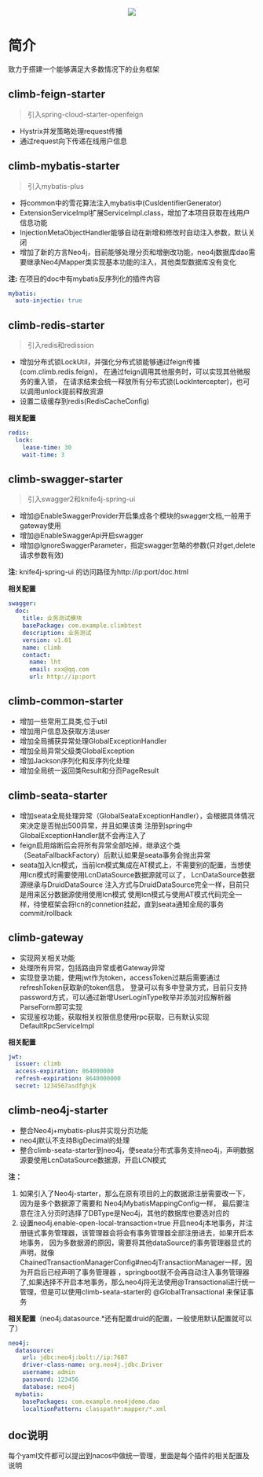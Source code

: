 <p align="center">
<img src="http://note.youdao.com/yws/public/resource/c5bcec6a18cb3ac6dcdf6cc8c60afc2a/xmlnote/82B069C852824EA4813685A53501C449/13731" border="0" />
</p>

# 简介
致力于搭建一个能够满足大多数情况下的业务框架

##  climb-feign-starter
> 引入spring-cloud-starter-openfeign
- Hystrix并发策略处理request传播
- 通过request向下传递在线用户信息

##  climb-mybatis-starter
> 引入mybatis-plus
- 将common中的雪花算法注入mybatis中(CusIdentifierGenerator)
- ExtensionServiceImpl扩展ServiceImpl.class，增加了本项目获取在线用户信息功能
- InjectionMetaObjectHandler能够自动在新增和修改时自动注入参数，默认关闭
- 增加了新的方言Neo4j，目前能够处理分页和增删改功能，neo4j数据库dao需要继承Neo4jMapper类实现基本功能的注入，其他类型数据库没有变化

**注:** 在项目的doc中有mybatis反序列化的插件内容
```yaml
mybatis:
  auto-injectio: true
```
##  climb-redis-starter
> 引入redis和redission
- 增加分布式锁LockUtil，并强化分布式锁能够通过feign传播(com.climb.redis.feign)，
在通过feign调用其他服务时，可以实现其他微服务的重入锁，
在请求结束会统一释放所有分布式锁(LockIntercepter)，也可以调用unlock提前释放资源
- 设置二级缓存到redis(RedisCacheConfig)

**相关配置**
```yaml
redis:
  lock:
    lease-time: 30
    wait-time: 3
```

## climb-swagger-starter
> 引入swagger2和knife4j-spring-ui
- 增加@EnableSwaggerProvider开启集成各个模块的swagger文档,一般用于gateway使用
- 增加@EnableSwaggerApi开启swagger
- 增加@IgnoreSwaggerParameter，指定swagger忽略的参数(只对get,delete请求参数有效)

**注:** knife4j-spring-ui 的访问路径为http://ip:port/doc.html

**相关配置**
```yaml
swagger:
  doc:
    title: 业务测试模块
    basePackage: com.example.climbtest
    description: 业务测试
    version: v1.01
    name: climb
    contact:
      name: lht
      email: xxx@qq.com
      url: http://ip:port
```
## climb-common-starter

- 增加一些常用工具类,位于util
- 增加用户信息及获取方法user
- 增加全局捕获异常处理GlobalExceptionHandler
- 增加全局异常父级类GlobalException
- 增加Jackson序列化和反序列化处理
- 增加全局统一返回类Result和分页PageResult

## climb-seata-starter
 
- 增加seata全局处理异常（GlobalSeataExceptionHandler），会根据具体情况来决定是否抛出500异常，并且如果该类
注册到spring中GlobalExceptionHandler就不会再注入了
- feign启用熔断后会将所有异常全部吃掉，继承这个类（SeataFallbackFactory）后默认如果是seata事务会抛出异常
- seata加入lcn模式，当前lcn模式集成在AT模式上，不需要别的配置，当想使用lcn模式时需要使用LcnDataSource数据源就可以了，
LcnDataSource数据源继承与DruidDataSource
注入方式与DruidDataSource完全一样，目前只是用来区分数据源使用使用lcn模式
使用lcn模式与使用AT模式代码完全一样，待使框架会将lcn的connetion挂起，直到seata通知全局的事务commit/rollback

## climb-gateway
- 实现网关相关功能
- 处理所有异常，包括路由异常或者Gateway异常
- 实现登录功能，使用jwt作为token，accessToken过期后需要通过refreshToken获取新的token信息，
登录可以有多中登录方式，目前只支持password方式，可以通过新增UserLoginType枚举并添加对应解析器ParseForm即可实现
- 实现鉴权功能，获取相关权限信息使用rpc获取，已有默认实现DefaultRpcServiceImpl

**相关配置**

```yaml
jwt:
  issuer: climb
  access-expiration: 864000000
  refresh-expiration: 8640000000
  secret: 1234567asdfghjk
```
##  climb-neo4j-starter
- 整合Neo4j+mybatis-plus并实现分页功能
- neo4j默认不支持BigDecimal的处理
- 整合climb-seata-starter到neo4j，使seata分布式事务支持neo4j，声明数据源要使用LcnDataSource数据源，开启LCN模式


**注：**
1. 如果引入了Neo4j-starter，那么在原有项目的上的数据源注册需要改一下，因为是多个数据源了需要和 Neo4jMybatisMappingConfig一样，
最后要注意在注入分页时选择了DBType是Neo4j，其他的数据库也要选对应的
2. 设置neo4j.enable-open-local-transaction=true 开启neo4j本地事务，并注册链式事务管理器，该管理器会将会有事务管理器全部注册进去，如果开启本地事务，
因为多数据源的原因，需要将其他dataSource的事务管理器显式的声明，就像ChainedTransactionManagerConfig#neo4jTransactionManager一样，因为开启后已经声明了事务管理器
，springboot就不会再自动注入事务管理器了,如果选择不开启本地事务，那么neo4j将无法使用@Transactional进行统一管理，但是可以使用climb-seata-starter的 @GlobalTransactional
来保证事务


**相关配置**（neo4j.datasource.*还有配置druid的配置，一般使用默认配置就可以了）

```yaml
neo4j:
  datasource:
    url: jdbc:neo4j:bolt://ip:7687
    driver-class-name: org.neo4j.jdbc.Driver
    username: admin
    password: 123456
    database: neo4j
  mybatis:
    basePackages: com.example.neo4jdemo.dao
    localtionPattern: classpath*:mapper/*.xml
```

## doc说明
每个yaml文件都可以提出到nacos中做统一管理，里面是每个插件的相关配置及说明